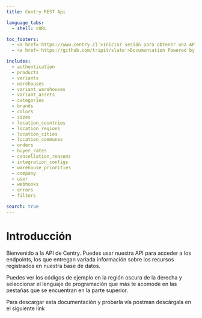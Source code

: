 ```yaml
---
title: Centry REST Api

language_tabs:
  - shell: cURL

toc_footers:
  - <a href='https://www.centry.cl'>Iniciar sesión para obtener una API Key</a>
  - <a href='https://github.com/tripit/slate'>Documentation Powered by Slate</a>

includes:
  - authentication
  - products
  - variants
  - warehouses
  - variant_warehouses
  - variant_assets
  - categories
  - brands
  - colors
  - sizes
  - location_countries
  - location_regions
  - location_cities
  - location_communes
  - orders
  - buyer_rates
  - cancellation_reasons
  - integration_configs
  - warehouse_priorities
  - company
  - user
  - webhooks
  - errors
  - filters

search: true
---
```


# Introducción

Bienvenido a la API de Centry. Puedes usar nuestra API para acceder a los endpoints, los que entregan variada
información sobre los recursos registrados en nuestra base de datos.

Puedes ver los códigos de ejemplo en la región oscura de la derecha y seleccionar el lenguaje de programación
que más te acomode en las pestañas que se encuentran en la parte superior.

Para descargar esta documentación y probarla vía postman descárgala en el siguiente link
